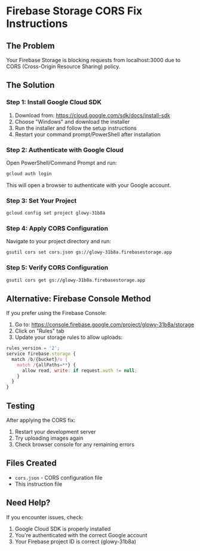 # Firebase Storage CORS Fix Instructions

## The Problem
Your Firebase Storage is blocking requests from localhost:3000 due to CORS (Cross-Origin Resource Sharing) policy.

## The Solution

### Step 1: Install Google Cloud SDK
1. Download from: https://cloud.google.com/sdk/docs/install-sdk
2. Choose "Windows" and download the installer
3. Run the installer and follow the setup instructions
4. Restart your command prompt/PowerShell after installation

### Step 2: Authenticate with Google Cloud
Open PowerShell/Command Prompt and run:
```bash
gcloud auth login
```
This will open a browser to authenticate with your Google account.

### Step 3: Set Your Project
```bash
gcloud config set project glowy-31b8a
```

### Step 4: Apply CORS Configuration
Navigate to your project directory and run:
```bash
gsutil cors set cors.json gs://glowy-31b8a.firebasestorage.app
```

### Step 5: Verify CORS Configuration
```bash
gsutil cors get gs://glowy-31b8a.firebasestorage.app
```

## Alternative: Firebase Console Method

If you prefer using the Firebase Console:

1. Go to: https://console.firebase.google.com/project/glowy-31b8a/storage
2. Click on "Rules" tab
3. Update your storage rules to allow uploads:

```javascript
rules_version = '2';
service firebase.storage {
  match /b/{bucket}/o {
    match /{allPaths=**} {
      allow read, write: if request.auth != null;
    }
  }
}
```

## Testing
After applying the CORS fix:
1. Restart your development server
2. Try uploading images again
3. Check browser console for any remaining errors

## Files Created
- `cors.json` - CORS configuration file
- This instruction file

## Need Help?
If you encounter issues, check:
1. Google Cloud SDK is properly installed
2. You're authenticated with the correct Google account
3. Your Firebase project ID is correct (glowy-31b8a)

